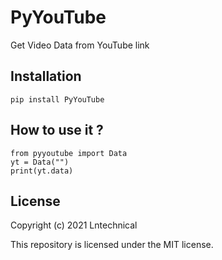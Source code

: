 # PyYouTube 

Get Video Data from YouTube link 

## Installation 
```pip install PyYouTube```

## How to use it ?


```
from pyyoutube import Data
yt = Data("")
print(yt.data)
```

## License 
Copyright (c) 2021 Lntechnical

This repository is licensed under the MIT license.
